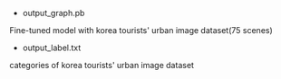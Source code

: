 - output_graph.pb

Fine-tuned model with korea tourists' urban image dataset(75 scenes)

- output_label.txt 

categories of korea tourists' urban image dataset 
